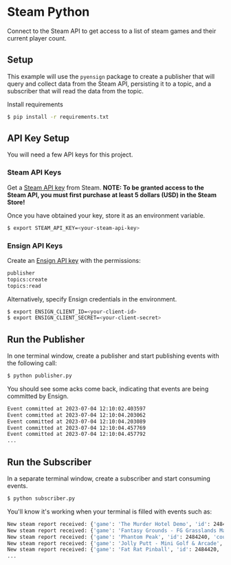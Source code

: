 # Steam Python

Connect to the Steam API to get access to a list of steam games and their current player count.

## Setup

This example will use the `pyensign` package to create a publisher that will query and collect data from the Steam API, persisting it to a topic, and a subscriber that will read the data from the topic.

Install requirements

```bash
$ pip install -r requirements.txt
```

## API Key Setup

You will need a few API keys for this project.

### Steam API Keys

Get a [Steam API key](https://cran.r-project.org/web/packages/CSGo/vignettes/auth.html) from Steam.
**NOTE: To be granted access to the Steam API, you must first purchase at least 5 dollars (USD) in the Steam Store!**

Once you have obtained your key, store it as an environment variable.

```bash
$ export STEAM_API_KEY=<your-steam-api-key>
```

### Ensign API Keys
Create an [Ensign API key](https://rotational.app) with the permissions:

```bash
publisher
topics:create
topics:read
```

Alternatively, specify Ensign credentials in the environment.
```bash
$ export ENSIGN_CLIENT_ID=<your-client-id>
$ export ENSIGN_CLIENT_SECRET=<your-client-secret>
```

## Run the Publisher
In one terminal window, create a publisher and start publishing events with the following call:

```bash
$ python publisher.py
```

You should see some acks come back, indicating that events are being committed by Ensign.

```bash
Event committed at 2023-07-04 12:10:02.403597
Event committed at 2023-07-04 12:10:04.203062
Event committed at 2023-07-04 12:10:04.203089
Event committed at 2023-07-04 12:10:04.457769
Event committed at 2023-07-04 12:10:04.457792
...
```

## Run the Subscriber

In a separate terminal window, create a subscriber and start consuming events.

```bash
$ python subscriber.py
```

You'll know it's working when your terminal is filled with events such as:

```bash
New steam report received: {'game': 'The Murder Hotel Demo', 'id': 2484850, 'count': 42}
New steam report received: {'game': 'Fantasy Grounds - FG Grasslands Map Pack', 'id': 2484870, 'count': 1}
New steam report received: {'game': 'Phantom Peak', 'id': 2484240, 'count': 42}
New steam report received: {'game': 'Jolly Putt - Mini Golf & Arcade', 'id': 2484340, 'count': 42}
New steam report received: {'game': 'Fat Rat Pinball', 'id': 2484420, 'count': 42}
...
```